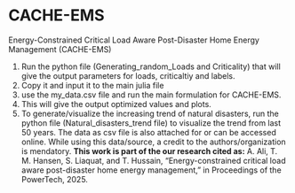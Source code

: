 # CACHE-EMS
Energy-Constrained Critical Load Aware Post-Disaster Home Energy Management (CACHE-EMS)

1. Run the python file (Generating_random_Loads and Criticality) that will give the output parameters for loads, criticaltiy and labels.
2. Copy it and input it to the main julia file
3. use the my_data.csv file and run the main formulation for CACHE-EMS.
4. This will give the output optimized values and plots.
5. To generate/visualize the increasing trend of natural disasters, run the python file (Natural_disasters_trend file) to visualize the trend from last 50 years. The data as csv file is also attached for or can be accessed online. While using this data/source, a credit to the authors/organization is mendatory.
**This work is part of the our research cited as:**
A. Ali, T. M. Hansen, S. Liaquat, and T. Hussain, “Energy-constrained critical load aware post-disaster home energy management,” in Proceedings of the PowerTech, 2025.
